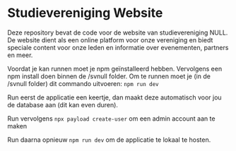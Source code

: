 # Studievereniging Website
Deze repository bevat de code voor de website van studievereniging NULL. De website dient als een online platform voor onze vereniging en biedt speciale content voor onze leden en informatie over evenementen, partners en meer.

Voordat je kan runnen moet je npm geïnstalleerd hebben. Vervolgens een npm install doen binnen de /svnull folder.
Om te runnen moet je (in de /svnull folder) dit commando uitvoeren: ```npm run dev```

Run eerst de applicatie een keertje, dan maakt deze automatisch voor jou de database aan (dit kan even duren).

Run vervolgens ```npx payload create-user``` om een admin account aan te maken

Run daarna opnieuw ```npm run dev``` om de applicatie te lokaal te hosten.